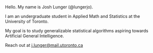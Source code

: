 Hello. My name is Josh Lunger (@lungerjo). 

I am an undergraduate student in Applied Math and Statistics at the University of Toronto.

My goal is to study generalizable statistical algorithms aspiring towards Artificial General Intelligence. 

Reach out at j.lunger@mail.utoronto.ca

